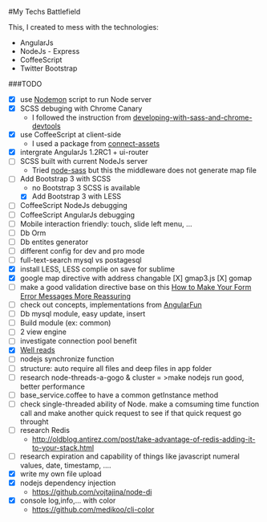 #My Techs Battlefield

This, I created to mess with the technologies:

* AngularJs
* NodeJs - Express
* CoffeeScript
* Twitter Bootstrap

###TODO
- [X] use [Nodemon](https://github.com/remy/nodemon) script to run Node server
- [X] SCSS debuging with Chrome Canary
	- I followed the instruction from [developing-with-sass-and-chrome-devtools](http://net.tutsplus.com/tutorials/html-css-techniques/developing-with-sass-and-chrome-devtools/)
- [X] use CoffeeScript at client-side 
	- I used a package from [connect-assets](https://github.com/adunkman/connect-assets)
- [X] intergrate AngularJs 1.2RC1 + ui-router
- [ ] SCSS built with current NodeJs server
	- Tried [node-sass](https://github.com/andrew/node-sass) but this the middleware does not generate map file
- [ ] Add Bootstrap 3 with SCSS
	-  no Bootstrap 3 SCSS is available
	- [X] Add Bootstrap 3 with LESS
- [ ] CoffeeScript NodeJs debugging
- [ ] CoffeeScript AngularJs debugging
- [ ] Mobile interaction friendly: touch, slide left menu, ...
- [ ] Db Orm
- [ ] Db entites generator
- [ ] different config for dev and pro mode
- [ ] full-text-search mysql vs postagesql
- [X] install LESS, LESS complie on save for sublime
- [X] google map directive with address changable
	[X] gmap3.js
	[X] gomap
- [ ] make a good validation directive base on this [How to Make Your Form Error Messages More Reassuring](http://uxmovement.com/forms/how-to-make-your-form-error-messages-more-reassuring/)
- [ ] check out concepts, implementations from [AngularFun](https://github.com/CaryLandholt/AngularFun)
- [ ] Db mysql module, easy update, insert
- [ ] Build module (ex: common)
- [ ] 2 view engine
- [ ] investigate connection pool benefit
 - [X] [Well reads](http://stackoverflow.com/questions/2896207/connection-pooling-vs-per-thread-jdbc-connection)
- [ ] nodejs synchronize function
- [ ] structure: auto require all files and deep files in app folder
- [ ] research node-threads-a-gogo & cluster = >make nodejs run good, better performance
- [ ] base_service.coffee to have a common getInstance method
- [ ] check single-threaded ability of Node. make a comsuming time function call and make another quick request to see if that quick request go throught
- [ ] research Redis
	- http://oldblog.antirez.com/post/take-advantage-of-redis-adding-it-to-your-stack.html
- [ ] research expiration and capability of things like javascript numeral values, date, timestamp, ....
- [X] write my own file upload
- [X] nodejs dependency injection
	- https://github.com/vojtajina/node-di
- [X] console log,info,... with color
	- https://github.com/medikoo/cli-color